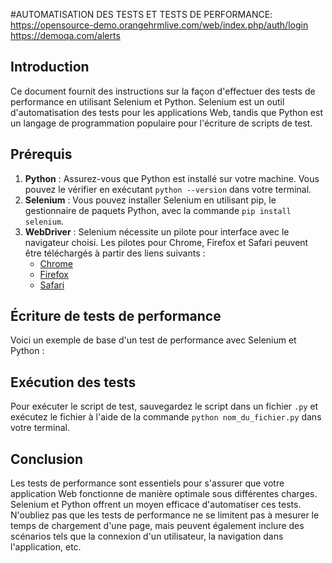 #AUTOMATISATION DES TESTS ET TESTS DE PERFORMANCE:
 https://opensource-demo.orangehrmlive.com/web/index.php/auth/login
https://demoqa.com/alerts


## Introduction
Ce document fournit des instructions sur la façon d'effectuer des tests de performance en utilisant Selenium et Python. Selenium est un outil d'automatisation des tests pour les applications Web, tandis que Python est un langage de programmation populaire pour l'écriture de scripts de test.

## Prérequis
1. **Python** : Assurez-vous que Python est installé sur votre machine. Vous pouvez le vérifier en exécutant `python --version` dans votre terminal.
2. **Selenium** : Vous pouvez installer Selenium en utilisant pip, le gestionnaire de paquets Python, avec la commande `pip install selenium`.
3. **WebDriver** : Selenium nécessite un pilote pour interface avec le navigateur choisi. Les pilotes pour Chrome, Firefox et Safari peuvent être téléchargés à partir des liens suivants :
    - [Chrome](https://sites.google.com/a/chromium.org/chromedriver/)
    - [Firefox](https://github.com/mozilla/geckodriver)
    - [Safari](https://developer.apple.com/documentation/webkit/testing_with_webdriver_in_safari)

## Écriture de tests de performance
Voici un exemple de base d'un test de performance avec Selenium et Python :



## Exécution des tests
Pour exécuter le script de test, sauvegardez le script dans un fichier `.py` et exécutez le fichier à l'aide de la commande `python nom_du_fichier.py` dans votre terminal.

## Conclusion
Les tests de performance sont essentiels pour s'assurer que votre application Web fonctionne de manière optimale sous différentes charges. Selenium et Python offrent un moyen efficace d'automatiser ces tests. N'oubliez pas que les tests de performance ne se limitent pas à mesurer le temps de chargement d'une page, mais peuvent également inclure des scénarios tels que la connexion d'un utilisateur, la navigation dans l'application, etc.

